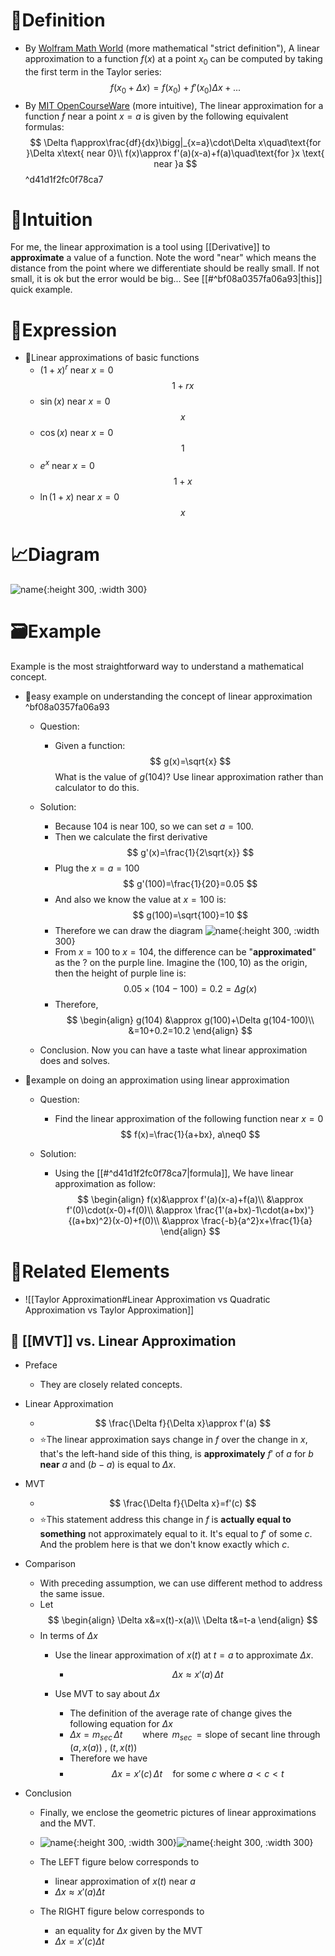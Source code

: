 # 📝Definition
- By [Wolfram Math World](https://mathworld.wolfram.com/LinearApproximation.html) (more mathematical "strict definition"), A linear approximation to a function $f(x)$ at a point $x_0$ can be computed by taking the first term in the Taylor series:
  $$
  f(x_0+\Delta x)=f(x_0)+f'(x_0)\Delta x+...
  $$
- By [MIT OpenCourseWare](https://ocw.mit.edu/courses/18-01-calculus-i-single-variable-calculus-fall-2020/) (more intuitive), The linear approximation for a function $f$ near a point $x=a$ is given by the following equivalent formulas:
  $$
  \Delta f\approx\frac{df}{dx}\bigg|_{x=a}\cdot\Delta x\quad\text{for }\Delta x\text{ near 0}\\
  f(x)\approx f'(a)(x-a)+f(a)\quad\text{for }x \text{ near }a
  $$ ^d41d1f2fc0f78ca7

# 🧠Intuition
For me, the linear approximation is a tool using [[Derivative]] to **approximate** a value of a function. Note the word "near" which means the distance from the point where we differentiate should be really small. If not small, it is ok but the error would be big... See [[#^bf08a0357fa06a93|this]] quick example.

# 🧮Expression
- 📌Linear approximations of basic functions
    - $(1+x)^r$ near $x=0$
      $$
      1+rx
      $$
    - $\sin{(x)}$ near $x=0$
      $$
      x
      $$
    - $\cos{(x)}$ near $x=0$
      $$
      1
      $$
    - $e^x$ near $x=0$
      $$
      1+x
      $$
    - $\ln{(1+x)}$ near $x=0$
      $$
      x
      $$
    
# 📈Diagram
![name](../assets/name.png){:height 300, :width 300}

# 🗃Example
Example is the most straightforward way to understand a mathematical concept.
- 📌easy example on understanding the concept of linear approximation ^bf08a0357fa06a93
    - Question:
        - Given a function:
          $$
          g(x)=\sqrt{x}
          $$
          What is the value of $g(104)$? Use linear approximation rather than calculator to do this.
        
    - Solution:
        - Because 104 is near 100, so we can set $a=100$.
        - Then we calculate the first derivative
          $$
          g'(x)=\frac{1}{2\sqrt{x}}
          $$
        - Plug the $x=a=100$
          $$
          g'(100)=\frac{1}{20}=0.05
          $$
        - And also we know the value at $x=100$ is:
          $$
          g(100)=\sqrt{100}=10
          $$
        - Therefore we can draw the diagram
          ![name](../assets/linear_approximation.svg){:height 300, :width 300}
        - From $x=100$ to $x=104$, the difference can be "**approximated**" as the $?$ on the purple line. Imagine the $(100, 10)$ as the origin, then the height of purple line is:
          $$
          0.05\times(104-100) = 0.2 = \Delta g(x)
          $$
        - Therefore,
          $$
          \begin{align}
          g(104) &\approx g(100)+\Delta g(104-100)\\
          &=10+0.2=10.2
          \end{align}
          $$
        
    - Conclusion. Now you can have a taste what linear approximation does and solves.
    
- 📌example on doing an approximation using linear approximation
    - Question:
        - Find the linear approximation of the following function near $x=0$
          $$
          f(x)=\frac{1}{a+bx}, a\neq0
          $$
        
    - Solution:
        - Using the [[#^d41d1f2fc0f78ca7|formula]], We have linear approximation as follow:
          $$
          \begin{align}
          f(x)&\approx f'(a)(x-a)+f(a)\\
          &\approx f'(0)\cdot(x-0)+f(0)\\
          &\approx \frac{1'(a+bx)-1\cdot(a+bx)'}{(a+bx)^2}(x-0)+f(0)\\
          &\approx \frac{-b}{a^2}x+\frac{1}{a}
          \end{align}
          $$
        
# 🧬Related Elements
- ![[Taylor Approximation#Linear Approximation vs Quadratic Approximation vs Taylor Approximation]]
## 📌 [[MVT]] vs. Linear Approximation
- Preface
    - They are closely related concepts.
    
- Linear Approximation
    - $$
      \frac{\Delta f}{\Delta x}\approx f'(a)
      $$
    - ⭐The linear approximation says change in $f$ over the change in $x$, that's the left-hand side of this thing, is **approximately** $f'$ of $a$ for $b$ **near** $a$ and $(b-a)$ is equal to $\Delta x$.
    
- MVT
    - $$
      \frac{\Delta f}{\Delta x}=f'(c)
      $$
    - ⭐This statement address this change in $f$ is **actually equal to something** not approximately equal to it. It's equal to $f'$ of some $c$. And the problem here is that we don't know exactly which $c$.
    
- Comparison
    - With preceding assumption, we can use different method to address the same issue.
    - Let
      $$
      \begin{align}
      \Delta x&=x(t)-x(a)\\ \Delta t&=t-a
      \end{align}
      $$
    - In terms of $\Delta x$
        - Use the linear approximation of $x(t)$ at $t=a$ to approximate $\Delta x$.
            - $$
              \Delta x \approx x'(a) \,  \Delta t
              $$
            
        - Use MVT to say about $\Delta x$
            - The definition of the average rate of change gives the following equation for $\Delta x$
            - $\Delta x = m_{sec} \,  \Delta t \qquad \text{where }\,  m_{sec}\, = \text{slope of secant line through } (a,x(a))\text{ , }(t,x(t))$
            - Therefore we have
            - $$
              \Delta x = x'(c) \,  \Delta t \quad \text{for some $c$ where $a<c<t$}
              $$
            
- Conclusion
    - Finally, we enclose the geometric pictures of linear approximations and the MVT.
    - ![name](../assets/images_antider1_LinApprox.svg){:height 300, :width 300}![name](../assets/images_antider1_MvtNotLinApprox.svg){:height 300, :width 300}
    - The LEFT figure below corresponds to
        - linear approximation of $x(t)$ near $a$
        - $\Delta x \approx x'(a) \Delta t$
        
    - The RIGHT figure below corresponds to
        - an equality for $\Delta x$ given by the MVT
        - $\Delta x = x'(c) \Delta t$
        